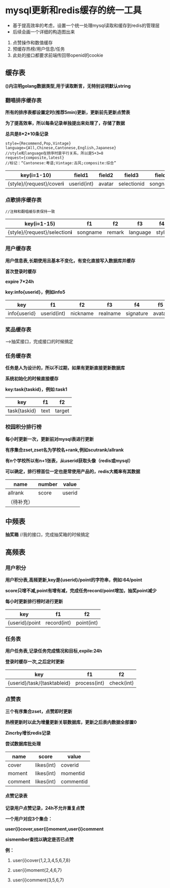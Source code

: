 # mysql更新和redis缓存的统一工具
* 基于提高效率的考虑，设置一个统一处理mysql读取和缓存到redis的管理层
* 后续会画一个详细的构造图出来

1. 点赞操作和数值缓存
2. 预缓存热榜/用户信息/任务
3. 此处的接口都要求前端传回带openid的cookie

## 缓存表

**()内注明golang数据类型,用于读取断言，无特别说明默认string**

### 翻唱排序缓存表

**所有的排序表都设置定时(推荐5min)更新，更新前先更新点赞表**

**为了提高效率，所以每条记录单独提出来处理了，存储了数据**

**总共是8\*2\*10条记录**

```
style={Recommend,Pop,Vintage}
language={All,Chinese,Cantonese,English,Japanese}
//style和language在排序时是平行关系，所以是5+3=8
request={composite,latest}
//标记：“Cantonese:粤语;Vintage:古风;composite:综合”
```

| key(i=1-10)                  | field1      | field2 | field3      | field4   | field5         | field6     | field7 | field8 | field9 | field10  |
| ---------------------------- | ----------- | ------ | ----------- | -------- | -------------- | ---------- | ------ | ------ | ------ | -------- |
| {style}/{request}/cover**i** | userid(int) | avatar | selectionid | songname | classicid(int) | likes(int) | file   | style  | module | language |

### 点歌排序缓存表

```
//注释和翻唱缓存表保持一致
```

| key(i=1-15)                      | f1       | f2     | f3       | f4    | f5          | f6     | f7     |
| -------------------------------- | -------- | ------ | -------- | ----- | ----------- | ------ | ------ |
| {style}/{request}/selection**i** | songname | remark | language | style | userid(int) | avatar | module |

### 用户缓存表

**用户信息表,长期使用且基本不变化，有变化直接写入数据库并缓存**

**首次登录时缓存**

**expire 7\*24h**

**key:info{userid}，例如info5**

| key          | f1          | f2       | f3       | f4        | f5     | f6          | f7   | f8     | f9         | f10              | f11              | f12                 |
| ------------ | ----------- | -------- | -------- | --------- | ------ | ----------- | ---- | ------ | ---------- | ---------------- | ---------------- | ------------------- |
| info{userid} | userid(int) | nickname | realname | signature | avatar | phonenumber | sex  | school | background | avatarvisible(0) | phonesearch(int) | realnamesearch(int) |

### 奖品缓存表

——>抽奖接口，完成接口的时候搞定

### 任务缓存表

**任务是人为设计的，所以不过期，如果有更新直接更新数据库**

**系统初始化的时候直接缓存**

**key:task{taskid}，例如:task1**

| key          | f1   | f2     |
| ------------ | ---- | ------ |
| task{taskid} | text | target |

### 校园积分排行榜

**每小时更新一次，更新前对mysql表进行更新**

**有序集合zset,zset名为学校名+rank,例如scutrank/allrank**

**有n个学校所以有n+1张表，从userid获取头像（redis或mysql）**

**可以确定，排行榜首位一定也是常使用产品的，redis大概率有其数据**

| name       | number | value  |
| ---------- | ------ | ------ |
| allrank    | score  | userid |
| （待补充） |        |        |

## 中频表

**抽奖箱** //我的接口，完成抽奖箱的时候搞定

## 高频表

### 用户积分

**用户积分表,高频更新,key是{userid}/point的字符串，例如:64/point**

**score只增不减,point有增有减，完成任务record/point增加，抽奖point减少**

**每小时更新排行榜时进行更新**

| key            | f1          | f2         |
| -------------- | ----------- | ---------- |
| {userid}/point | record(int) | point(int) |

### 任务表

**用户任务表,记录任务完成情况和目标,expile:24h**

**登录时缓存一次,之后定时更新**

| key                         | f1           | f2         |
| --------------------------- | ------------ | ---------- |
| {userid}/task/{tasktableid} | process(int) | check(int) |



### 点赞表

**三个有序集合zset，点赞即时更新**

**热榜更新时以此为增量更新关联数据库，更新之后表内数据全部置0**

**Zincrby增长redis记录**

**尝试数据库批处理**

| name    | score      | value     |
| ------- | ---------- | --------- |
| cover   | likes(int) | coverid   |
| moment  | likes(int) | momentid  |
| comment | likes(int) | commentid |

#### 点赞记录表

**记录用户点赞记录，24h不允许重复点赞**

**一个用户对应3个集合：**

**user{i}cover,user{i}moment,user{i}comment**

**sismember查找以确定是否已点赞**

**例：**

1. user{i}cover{1,2,3,4,5,6,7,8}
2. user{i}moment{2,4,6,7}

3. user{i}comment{3,5,6,7}

